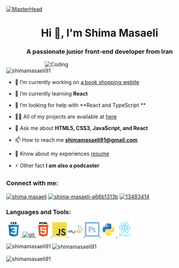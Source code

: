 [![MasterHead](https://repository-images.githubusercontent.com/588181932/e36ec678-7984-4cdd-8e4c-a3932772ff8e)](https://rishnavchanda.io)
<h1 align="center">Hi 👋, I'm Shima Masaeli</h1>
<h3 align="center">A passionate junior front-end developer from Iran</h3>
<img align="right" alt= "Coding" width= "400" src= "https://media.tenor.com/S59bPkT0pqcAAAAC/programming.gif">

<p align="left"> <img src="https://komarev.com/ghpvc/?username=shimamasaeli91&label=Profile%20views&color=0e75b6&style=flat" alt="shimamasaeli91" /> </p>

- 🔭 I’m currently working on [a book shopping webite](https://github.com/ShimaMasaeli91/Book-Shopping-Website)

- 🌱 I’m currently learning **React**

- 🤝 I’m looking for help with **React and TypeScript **

- 👨‍💻 All of my projects are available at [here](here)

- 💬 Ask me about **HTML5, CSS3, JavaScript, and React**

- 📫 How to reach me **shimamasaeli91@gmail.com**

- 📄 Know about my experiences [resume](https://drive.google.com/file/d/1BlhaxKjsPrKEXHNg_xLy0ybvDfZ-b9Hp/view?usp=drive_link)

- ⚡ Other fact **I am also a podcaster**

<h3 align="left">Connect with me:</h3>
<p align="left">
<a href="https://codepen.io/shima masaeli" target="blank"><img align="center" src="https://raw.githubusercontent.com/rahuldkjain/github-profile-readme-generator/master/src/images/icons/Social/codepen.svg" alt="shima masaeli" height="30" width="40" /></a>
<a href="https://linkedin.com/in/shima-masaeli" target="blank"><img align="center" src="https://raw.githubusercontent.com/rahuldkjain/github-profile-readme-generator/master/src/images/icons/Social/linked-in-alt.svg" alt="shima-masaeli-a66b1313b" height="30" width="40" /></a>
<a href="https://stackoverflow.com/users/13483414" target="blank"><img align="center" src="https://raw.githubusercontent.com/rahuldkjain/github-profile-readme-generator/master/src/images/icons/Social/stack-overflow.svg" alt="13483414" height="30" width="40" /></a>
</p>

<h3 align="left">Languages and Tools:</h3>
<p align="left"> <a href="https://www.w3schools.com/css/" target="_blank" rel="noreferrer"> <img src="https://raw.githubusercontent.com/devicons/devicon/master/icons/css3/css3-original-wordmark.svg" alt="css3" width="40" height="40"/> </a> <a href="https://git-scm.com/" target="_blank" rel="noreferrer"> <img src="https://www.vectorlogo.zone/logos/git-scm/git-scm-icon.svg" alt="git" width="40" height="40"/> </a> <a href="https://www.w3.org/html/" target="_blank" rel="noreferrer"> <img src="https://raw.githubusercontent.com/devicons/devicon/master/icons/html5/html5-original-wordmark.svg" alt="html5" width="40" height="40"/> </a> <a href="https://developer.mozilla.org/en-US/docs/Web/JavaScript" target="_blank" rel="noreferrer"> <img src="https://raw.githubusercontent.com/devicons/devicon/master/icons/javascript/javascript-original.svg" alt="javascript" width="40" height="40"/> </a> <a href="https://www.mysql.com/" target="_blank" rel="noreferrer"> <img src="https://raw.githubusercontent.com/devicons/devicon/master/icons/mysql/mysql-original-wordmark.svg" alt="mysql" width="40" height="40"/> </a> <a href="https://www.photoshop.com/en" target="_blank" rel="noreferrer"> <img src="https://raw.githubusercontent.com/devicons/devicon/master/icons/photoshop/photoshop-line.svg" alt="photoshop" width="40" height="40"/> </a> <a href="https://www.python.org" target="_blank" rel="noreferrer"> <img src="https://raw.githubusercontent.com/devicons/devicon/master/icons/python/python-original.svg" alt="python" width="40" height="40"/> </a> <a href="https://reactjs.org/" target="_blank" rel="noreferrer"> <img src="https://raw.githubusercontent.com/devicons/devicon/master/icons/react/react-original-wordmark.svg" alt="react" width="40" height="40"/> </a> </p>

<p><img align="left" src="https://github-readme-stats.vercel.app/api/top-langs?username=shimamasaeli91&show_icons=true&locale=en&layout=compact" alt="shimamasaeli91" /></p>

<p>&nbsp;<img align="center" src="https://github-readme-stats.vercel.app/api?username=shimamasaeli91&show_icons=true&locale=en" alt="shimamasaeli91" /></p>

<p><img align="center" src="https://github-readme-streak-stats.herokuapp.com/?user=shimamasaeli91&" alt="shimamasaeli91" /></p>
